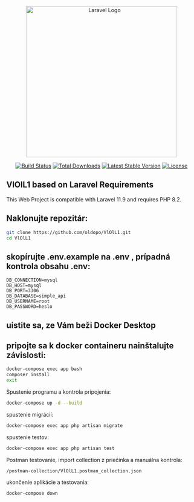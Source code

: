 <p align="center"><a href="https://laravel.com" target="_blank"><img src="https://raw.githubusercontent.com/laravel/art/master/logo-lockup/5%20SVG/2%20CMYK/1%20Full%20Color/laravel-logolockup-cmyk-red.svg" width="400" alt="Laravel Logo"></a></p>

<p align="center">
<a href="https://github.com/laravel/framework/actions"><img src="https://github.com/laravel/framework/workflows/tests/badge.svg" alt="Build Status"></a>
<a href="https://packagist.org/packages/laravel/framework"><img src="https://img.shields.io/packagist/dt/laravel/framework" alt="Total Downloads"></a>
<a href="https://packagist.org/packages/laravel/framework"><img src="https://img.shields.io/packagist/v/laravel/framework" alt="Latest Stable Version"></a>
<a href="https://packagist.org/packages/laravel/framework"><img src="https://img.shields.io/packagist/l/laravel/framework" alt="License"></a>
</p>


## VlOlL1 based on Laravel Requirements

This Web Project is compatible with Laravel 11.9 and requires PHP 8.2.

## Naklonujte repozitár:
```bash
git clone https://github.com/oldopo/VlOlL1.git
cd VlOlL1
```

## skopírujte .env.example na .env , prípadná kontrola obsahu .env:
```text
DB_CONNECTION=mysql
DB_HOST=mysql
DB_PORT=3306
DB_DATABASE=simple_api
DB_USERNAME=root
DB_PASSWORD=heslo
```

## uistite sa, ze Vám beži Docker Desktop<br>
## pripojte sa k docker containeru nainštalujte závislosti:
```bash
docker-compose exec app bash
composer install
exit
```

Spustenie programu a kontrola pripojenia:
```bash
docker-compose up -d --build
```
spustenie migrácií:
```bash
docker-compose exec app php artisan migrate
```
spustenie testov:
```bash
docker-compose exec app php artisan test
```
Postman testovanie, import collection z priečinka a manuálna kontrola:
```text
/postman-collection/VlOlL1.postman_collection.json
```

ukončenie aplikácie a testovania:
```bash
docker-compose down
```
